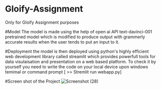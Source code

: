 # Gloify-Assignment
Only for Gloify Assignment purposes

#Model
The model is made using the help of open ai API text-davinci-001 pretrained model which is modified to produce output with grammerly accurate results when the user tends to put an input to it.

#Deployment
the model is then deployed using python's highly efficient web development library called streamlit which provides powerfull tools for data visulaisation and presentation on a web based platform. To check it by yourself you need to write the code on your local device upon windows temimal or command prompt [ >> Stremlit run webapp.py]

#Screen shot of the Project
![Screenshot (28)](https://user-images.githubusercontent.com/92256902/156923846-6e82c868-1372-430c-ac76-98d207410f17.png)
